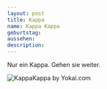 ```yaml
---
layout: post
title: Kappa
name: Kappa Kappa
geburtstag: 
aussehen:
description:
---
```


Nur ein Kappa. Gehen sie weiter.

![KappaKappa by Yokai.com](http://www.yokai.com/wp-content/uploads/sites/4/2013/06/001-kappa.jpg)

